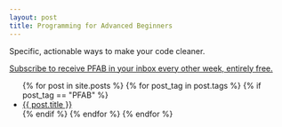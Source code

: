 ```yaml
---
layout: post
title: Programming for Advanced Beginners
---
```


Specific, actionable ways to make your code cleaner.

[Subscribe to receive PFAB in your inbox every other week, entirely free.](https://advancedbeginners.substack.com/)

<ul>
  {% for post in site.posts %}
    {% for post_tag in post.tags %}
      {% if post_tag == "PFAB" %}
        <li class="mb2">
          <a class="black underline" href="{{ post.url}}">{{ post.title }}</a>
        </li>
      {% endif %}
    {% endfor %}
  {% endfor %}
</ul>
